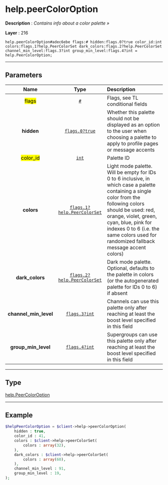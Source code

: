 # help.peerColorOption

**Description** : *Contains info about a color palette &raquo;*

**Layer** : 216

```tl
help.peerColorOption#adec6ebe flags:# hidden:flags.0?true color_id:int colors:flags.1?help.PeerColorSet dark_colors:flags.2?help.PeerColorSet channel_min_level:flags.3?int group_min_level:flags.4?int = help.PeerColorOption;
```

---

## Parameters

| Name | Type | Description |
| :---: | :---: | :--- |
| <mark>flags</mark> | [`#`](type/#) | Flags, see TL conditional fields |
| **hidden** | [`flags.0?true`](type/true) | Whether this palette should not be displayed as an option to the user when choosing a palette to apply to profile pages or message accents |
| <mark>color_id</mark> | [`int`](type/int) | Palette ID |
| **colors** | [`flags.1?help.PeerColorSet`](type/help.PeerColorSet) | Light mode palette. Will be empty for IDs 0 to 6 inclusive, in which case a palette containing a single color from the following colors should be used: red, orange, violet, green, cyan, blue, pink for indexes 0 to 6 (i.e. the same colors used for randomized fallback message accent colors) |
| **dark_colors** | [`flags.2?help.PeerColorSet`](type/help.PeerColorSet) | Dark mode palette. Optional, defaults to the palette in colors (or the autogenerated palette for IDs 0 to 6) if absent |
| **channel_min_level** | [`flags.3?int`](type/int) | Channels can use this palette only after reaching at least the boost level specified in this field |
| **group_min_level** | [`flags.4?int`](type/int) | Supergroups can use this palette only after reaching at least the boost level specified in this field |

---

## Type

[help.PeerColorOption](type/help.PeerColorOption)

---

## Example

```php
$helpPeerColorOption = $client->help->peerColorOption(
	hidden : true,
	color_id : 41,
	colors : $client->help->peerColorSet(
		colors : array(32),
	),
	dark_colors : $client->help->peerColorSet(
		colors : array(60),
	),
	channel_min_level : 91,
	group_min_level : 19,
);
```